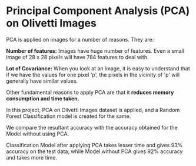 
# Principal Component Analysis (PCA) on Olivetti Images

PCA is applied on images for a number of reasons. They are:

**Number of features:** Images have huge number of features. Even a small image of 28 x 28 pixels will have 784 features to deal with.

**Lot of Covariance:** When you look at an image, it is easy to understand that if we have the values for one pixel 'p', the pixels in the vicinity of 'p' will generally have similar values.

Other fundamental reasons to apply PCA are that it **reduces memory consumption and time taken.**

In this project,  PCA on Olivetti Images dataset is applied, and a  Random Forest Classification model is created for the same.

We compare the resultant accuracy with the accuracy obtained for the Model without using PCA.

Classification Model after applying PCA takes lesser time and gives 93% accuracy on the test data, while Model without PCA gives 92% accuracy and takes more time.

